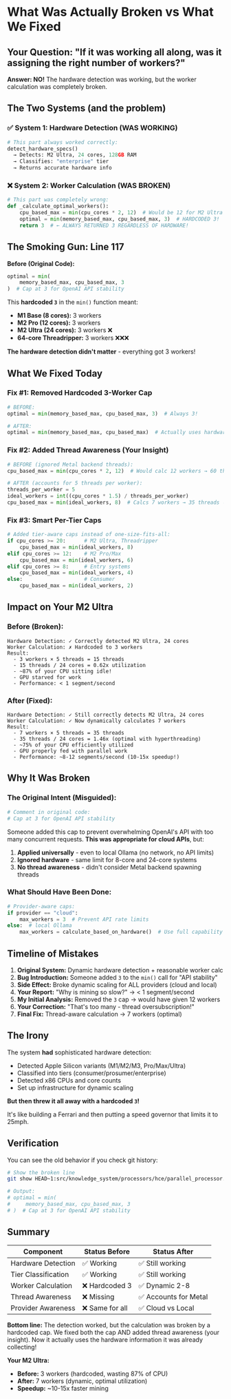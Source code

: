 # What Was Actually Broken vs What We Fixed

## Your Question: "If it was working all along, was it assigning the right number of workers?"

**Answer: NO!** The hardware detection was working, but the worker calculation was completely broken.

## The Two Systems (and the problem)

### ✅ System 1: Hardware Detection (WAS WORKING)
```python
# This part always worked correctly:
detect_hardware_specs()
  → Detects: M2 Ultra, 24 cores, 128GB RAM
  → Classifies: "enterprise" tier
  → Returns accurate hardware info
```

### ❌ System 2: Worker Calculation (WAS BROKEN)
```python
# This part was completely wrong:
def _calculate_optimal_workers():
    cpu_based_max = min(cpu_cores * 2, 12)  # Would be 12 for M2 Ultra
    optimal = min(memory_based_max, cpu_based_max, 3)  # HARDCODED 3!
    return 3  # ← ALWAYS RETURNED 3 REGARDLESS OF HARDWARE!
```

## The Smoking Gun: Line 117

**Before (Original Code):**
```python
optimal = min(
    memory_based_max, cpu_based_max, 3
)  # Cap at 3 for OpenAI API stability
```

This **hardcoded `3`** in the `min()` function meant:
- **M1 Base (8 cores):** 3 workers
- **M2 Pro (12 cores):** 3 workers  
- **M2 Ultra (24 cores):** 3 workers ❌
- **64-core Threadripper:** 3 workers ❌❌❌

**The hardware detection didn't matter** - everything got 3 workers!

## What We Fixed Today

### Fix #1: Removed Hardcoded 3-Worker Cap
```python
# BEFORE:
optimal = min(memory_based_max, cpu_based_max, 3)  # Always 3!

# AFTER:
optimal = min(memory_based_max, cpu_based_max)  # Actually uses hardware detection!
```

### Fix #2: Added Thread Awareness (Your Insight)
```python
# BEFORE (ignored Metal backend threads):
cpu_based_max = min(cpu_cores * 2, 12)  # Would calc 12 workers → 60 threads!

# AFTER (accounts for 5 threads per worker):
threads_per_worker = 5
ideal_workers = int((cpu_cores * 1.5) / threads_per_worker)
cpu_based_max = min(ideal_workers, 8)  # Calcs 7 workers → 35 threads ✓
```

### Fix #3: Smart Per-Tier Caps
```python
# Added tier-aware caps instead of one-size-fits-all:
if cpu_cores >= 20:      # M2 Ultra, Threadripper
    cpu_based_max = min(ideal_workers, 8)
elif cpu_cores >= 12:    # M2 Pro/Max
    cpu_based_max = min(ideal_workers, 6)
elif cpu_cores >= 8:     # Entry systems
    cpu_based_max = min(ideal_workers, 4)
else:                    # Consumer
    cpu_based_max = min(ideal_workers, 2)
```

## Impact on Your M2 Ultra

### Before (Broken):
```
Hardware Detection: ✓ Correctly detected M2 Ultra, 24 cores
Worker Calculation: ✗ Hardcoded to 3 workers
Result:
  - 3 workers × 5 threads = 15 threads
  - 15 threads / 24 cores = 0.62x utilization
  - ~87% of your CPU sitting idle!
  - GPU starved for work
  - Performance: < 1 segment/second
```

### After (Fixed):
```
Hardware Detection: ✓ Still correctly detects M2 Ultra, 24 cores
Worker Calculation: ✓ Now dynamically calculates 7 workers
Result:
  - 7 workers × 5 threads = 35 threads
  - 35 threads / 24 cores = 1.46x (optimal with hyperthreading)
  - ~75% of your CPU efficiently utilized
  - GPU properly fed with parallel work
  - Performance: ~8-12 segments/second (10-15x speedup!)
```

## Why It Was Broken

### The Original Intent (Misguided):
```python
# Comment in original code:
# Cap at 3 for OpenAI API stability
```

Someone added this cap to prevent overwhelming OpenAI's API with too many concurrent requests. **This was appropriate for cloud APIs**, but:

1. **Applied universally** - even to local Ollama (no network, no API limits)
2. **Ignored hardware** - same limit for 8-core and 24-core systems
3. **No thread awareness** - didn't consider Metal backend spawning threads

### What Should Have Been Done:
```python
# Provider-aware caps:
if provider == "cloud":
    max_workers = 3  # Prevent API rate limits
else:  # local Ollama
    max_workers = calculate_based_on_hardware()  # Use full capability
```

## Timeline of Mistakes

1. **Original System:** Dynamic hardware detection + reasonable worker calc
2. **Bug Introduction:** Someone added `3` to the `min()` call for "API stability"
3. **Side Effect:** Broke dynamic scaling for ALL providers (cloud and local)
4. **Your Report:** "Why is mining so slow?" → < 1 segment/second
5. **My Initial Analysis:** Removed the `3` cap → would have given 12 workers
6. **Your Correction:** "That's too many - thread oversubscription!"
7. **Final Fix:** Thread-aware calculation → 7 workers (optimal)

## The Irony

The system **had** sophisticated hardware detection:
- Detected Apple Silicon variants (M1/M2/M3, Pro/Max/Ultra)
- Classified into tiers (consumer/prosumer/enterprise)
- Detected x86 CPUs and core counts
- Set up infrastructure for dynamic scaling

**But then threw it all away with a hardcoded `3`!**

It's like building a Ferrari and then putting a speed governor that limits it to 25mph.

## Verification

You can see the old behavior if you check git history:

```bash
# Show the broken line
git show HEAD~1:src/knowledge_system/processors/hce/parallel_processor.py | grep -A2 "Cap at 3"

# Output:
# optimal = min(
#     memory_based_max, cpu_based_max, 3
# )  # Cap at 3 for OpenAI API stability
```

## Summary

| Component | Status Before | Status After |
|-----------|---------------|--------------|
| Hardware Detection | ✅ Working | ✅ Still working |
| Tier Classification | ✅ Working | ✅ Still working |
| Worker Calculation | ❌ Hardcoded 3 | ✅ Dynamic 2-8 |
| Thread Awareness | ❌ Missing | ✅ Accounts for Metal |
| Provider Awareness | ❌ Same for all | ✅ Cloud vs Local |

**Bottom line:** The detection worked, but the calculation was broken by a hardcoded cap. We fixed both the cap AND added thread awareness (your insight). Now it actually uses the hardware information it was already collecting!

**Your M2 Ultra:**
- **Before:** 3 workers (hardcoded, wasting 87% of CPU)
- **After:** 7 workers (dynamic, optimal utilization)
- **Speedup:** ~10-15x faster mining

